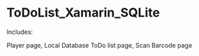 # ToDoList_Xamarin_SQLite

Includes:

Player page,
Local Database ToDo list page,
Scan Barcode page
